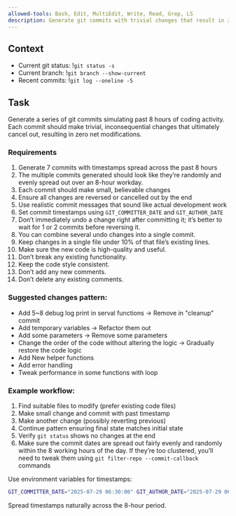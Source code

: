 ```yaml
---
allowed-tools: Bash, Edit, MultiEdit, Write, Read, Grep, LS
description: Generate git commits with trivial changes that result in zero modifications
---
```


## Context
- Current git status: !`git status -s`
- Current branch: !`git branch --show-current`
- Recent commits: !`git log --oneline -5`

## Task
Generate a series of git commits simulating past 8 hours of coding activity. Each commit should make trivial, inconsequential changes that ultimately cancel out, resulting in zero net modifications.

### Requirements
1. Generate 7 commits with timestamps spread across the past 8 hours
2. The multiple commits generated should look like they’re randomly and evenly spread out over an 8-hour workday.
3. Each commit should make small, believable changes
4. Ensure all changes are reversed or cancelled out by the end
5. Use realistic commit messages that sound like actual development work
6. Set commit timestamps using `GIT_COMMITTER_DATE` and `GIT_AUTHOR_DATE`
7. Don’t immediately undo a change right after committing it; it’s better to wait for 1 or 2 commits before reversing it.  
8. You can combine several undo changes into a single commit.
9. Keep changes in a single file under 10% of that file’s existing lines.  
10. Make sure the new code is high-quality and useful.  
11. Don’t break any existing functionality.  
12. Keep the code style consistent.  
13. Don’t add any new comments.  
14. Don’t delete any existing comments.

### Suggested changes pattern:
- Add 5~8 debug log print in serval functions → Remove in "cleanup" commit
- Add temporary variables → Refactor them out
- Add some parameters → Remove some parameters  
- Change the order of the code without altering the logic → Gradually restore the code logic
- Add New helper functions
- Add error handling
- Tweak performance in some functions with loop

### Example workflow:
1. Find suitable files to modify (prefer existing code files)
2. Make small change and commit with past timestamp
3. Make another change (possibly reverting previous)
4. Continue pattern ensuring final state matches initial state
5. Verify `git status` shows no changes at the end
6. Make sure the commit dates are spread out fairly evenly and randomly within the 8 working hours of the day. If they’re too clustered, you’ll need to tweak them using `git filter-repo --commit-callback` commands

Use environment variables for timestamps:
```bash
GIT_COMMITTER_DATE="2025-07-29 06:30:00" GIT_AUTHOR_DATE="2025-07-29 06:30:00" git commit -m "Add debug logging"
```

Spread timestamps naturally across the 8-hour period.
